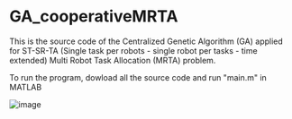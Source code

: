 # GA_cooperativeMRTA
This is the source code of the Centralized Genetic Algorithm (GA) applied for ST-SR-TA 
(Single task per robots - single robot per tasks - time extended) Multi Robot Task Allocation (MRTA) problem.



To run the program, dowload all the source code and run "main.m" in MATLAB

![image](result.jpg)
